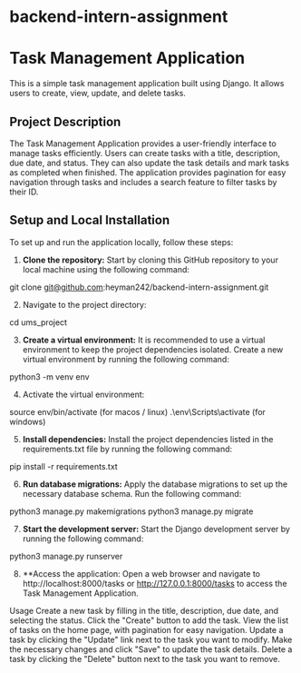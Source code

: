 # backend-intern-assignment

# Task Management Application

This is a simple task management application built using Django. It allows users to create, view, update, and delete tasks.

## Project Description

The Task Management Application provides a user-friendly interface to manage tasks efficiently. Users can create tasks with a title, description, due date, and status. They can also update the task details and mark tasks as completed when finished. The application provides pagination for easy navigation through tasks and includes a search feature to filter tasks by their ID.

## Setup and Local Installation

To set up and run the application locally, follow these steps:

1. **Clone the repository:** Start by cloning this GitHub repository to your local machine using the following command:

git clone git@github.com:heyman242/backend-intern-assignment.git
  
2. Navigate to the project directory:

 cd ums_project

3. **Create a virtual environment:** It is recommended to use a virtual environment to keep the project dependencies isolated. Create a new virtual environment by running the following command:

 python3 -m venv env

4. Activate the virtual environment:

 source env/bin/activate (for macos / linux)
 .\env\Scripts\activate (for windows)

5. **Install dependencies:** Install the project dependencies listed in the requirements.txt file by running the following command:

 pip install -r requirements.txt

6. **Run database migrations:** Apply the database migrations to set up the necessary database schema. Run the following command:

 python3 manage.py makemigrations
 python3 manage.py migrate

7. **Start the development server:** Start the Django development server by running the following command:

 python3 manage.py runserver

8. **Access the application: Open a web browser and navigate to http://localhost:8000/tasks or http://127.0.0.1:8000/tasks to access the Task Management Application.

Usage
Create a new task by filling in the title, description, due date, and selecting the status. Click the "Create" button to add the task.
View the list of tasks on the home page, with pagination for easy navigation.
Update a task by clicking the "Update" link next to the task you want to modify. Make the necessary changes and click "Save" to update the task details.
Delete a task by clicking the "Delete" button next to the task you want to remove.


